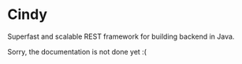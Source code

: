 Cindy
=====

Superfast and scalable REST framework for building backend in Java.

Sorry, the documentation is not done yet :(
